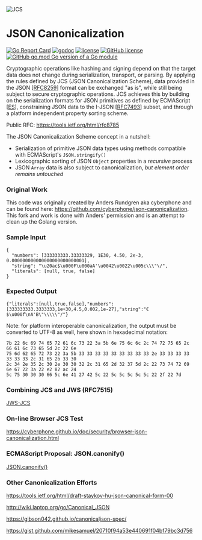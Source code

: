 ![JCS](https://cyberphone.github.io/doc/security/jcs.svg)

# JSON Canonicalization

[![Go Report Card](https://goreportcard.com/badge/github.com/gowebpki/jcs)](https://goreportcard.com/report/github.com/gowebpki/jcs) 
[![godoc](https://img.shields.io/badge/godoc-reference-blue.svg?style=flat)](https://pkg.go.dev/github.com/gowebpki/jcs)
[![license](http://img.shields.io/badge/license-apache_2.0-blue.svg?style=flat)](https://raw.githubusercontent.com/gowebpki/jcs/master/LICENSE)
[![GitHub license](https://img.shields.io/github/license/gowebpki/jcs.svg)](https://github.com/gowebpki/jcs/blob/master/LICENSE)
[![GitHub go.mod Go version of a Go module](https://img.shields.io/github/go-mod/go-version/gowebpki/jcs.svg)](https://github.com/gowebpki/jcs)

Cryptographic operations like hashing and signing depend on that the target 
data does not change during serialization, transport, or parsing. 
By applying the rules defined by JCS (JSON Canonicalization Scheme), 
data provided in the JSON [[RFC8259](https://tools.ietf.org/html/rfc8259)]
format can be exchanged "as is", while still being subject to secure cryptographic operations.
JCS achieves this by building on the serialization formats for JSON
primitives as defined by ECMAScript [[ES](https://ecma-international.org/ecma-262/)],
constraining JSON data to the I-JSON [[RFC7493](https://tools.ietf.org/html//rfc7493)] subset,
and through a platform independent property sorting scheme.

Public RFC: https://tools.ietf.org/html/rfc8785

The JSON Canonicalization Scheme concept in a nutshell:
- Serialization of primitive JSON data types using methods compatible with ECMAScript's `JSON.stringify()`
- Lexicographic sorting of JSON `Object` properties in a *recursive* process
- JSON `Array` data is also subject to canonicalization, *but element order remains untouched*

### Original Work

This code was originally created by Anders Rundgren aka cyberphone and can be found here: 
https://github.com/cyberphone/json-canonicalization. This fork and work is done with Anders' 
permission and is an attempt to clean up the Golang version. 


### Sample Input
```code
{
  "numbers": [333333333.33333329, 1E30, 4.50, 2e-3, 0.000000000000000000000000001],
  "string": "\u20ac$\u000F\u000aA'\u0042\u0022\u005c\\\"\/",
  "literals": [null, true, false]
}
```
### Expected Output
```code
{"literals":[null,true,false],"numbers":[333333333.3333333,1e+30,4.5,0.002,1e-27],"string":"€$\u000f\nA'B\"\\\\\"/"}
```

Note: for platform interoperable canonicalization, the output must be converted to UTF-8
as well, here shown in hexadecimal notation:

```code
7b 22 6c 69 74 65 72 61 6c 73 22 3a 5b 6e 75 6c 6c 2c 74 72 75 65 2c 66 61 6c 73 65 5d 2c 22 6e
75 6d 62 65 72 73 22 3a 5b 33 33 33 33 33 33 33 33 33 2e 33 33 33 33 33 33 33 2c 31 65 2b 33 30
2c 34 2e 35 2c 30 2e 30 30 32 2c 31 65 2d 32 37 5d 2c 22 73 74 72 69 6e 67 22 3a 22 e2 82 ac 24
5c 75 30 30 30 66 5c 6e 41 27 42 5c 22 5c 5c 5c 5c 5c 22 2f 22 7d
```
### Combining JCS and JWS (RFC7515)
[JWS-JCS](https://github.com/cyberphone/jws-jcs#combining-detached-jws-with-jcs-json-canonicalization-scheme)

### On-line Browser JCS Test
https://cyberphone.github.io/doc/security/browser-json-canonicalization.html

### ECMAScript Proposal: JSON.canonify()
[JSON.canonify()](https://github.com/cyberphone/json-canonicalization/blob/master/JSON.canonify.md)

### Other Canonicalization Efforts
https://tools.ietf.org/html/draft-staykov-hu-json-canonical-form-00

http://wiki.laptop.org/go/Canonical_JSON

https://gibson042.github.io/canonicaljson-spec/

https://gist.github.com/mikesamuel/20710f94a53e440691f04bf79bc3d756

